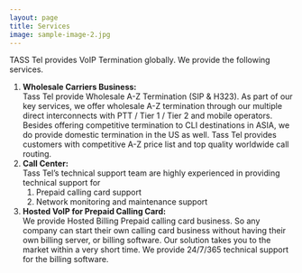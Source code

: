 ```yaml
---
layout: page
title: Services
image: sample-image-2.jpg
---
```

TASS Tel provides VoIP Termination globally. We provide the following services.

1.	**Wholesale Carriers Business:**<br>
Tass Tel provide Wholesale A-Z Termination (SIP & H323). As part of our key services, we offer wholesale A-Z termination through our multiple direct interconnects with PTT / Tier 1 / Tier 2 and mobile operators. Besides offering competitive termination to CLI destinations in ASIA, we do provide domestic termination in the US as well. Tass Tel provides customers with competitive A-Z price list and top quality worldwide call routing.
2.	**Call Center:**<br>
Tass Tel’s technical support team are highly experienced in providing technical support for 
	1. Prepaid calling card support 
	2. Network monitoring and maintenance support
3.	**Hosted VoIP for Prepaid Calling Card:**<br>
We provide Hosted Billing Prepaid calling card business. So any company can start their own calling card business without having their own billing server, or billing software. Our solution takes you to the market within a very short time. We provide 24/7/365 technical support for the billing software.